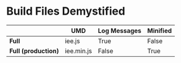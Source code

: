 # Build Files Demystified

| | UMD | Log Messages | Minified |
| --- | --- | --- | --- |
| **Full** | iee.js | True | False |
| **Full (production)** | iee.min.js | False | True |